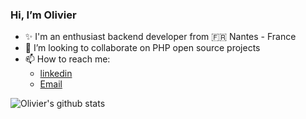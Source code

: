 ### Hi, I’m Olivier

- ✨ I'm an enthusiast backend developer from :fr: Nantes - France
- 👯 I’m looking to collaborate on PHP open source projects
- 📫 How to reach me: 
  - [linkedin](https://www.linkedin.com/in/olivierjullien/)
  - [Email](mailto:ojullien@netcourrier.com)

![Olivier's github stats](https://github-readme-stats.vercel.app/api?username=ojullien&show_icons=true&count_private=true)
        
